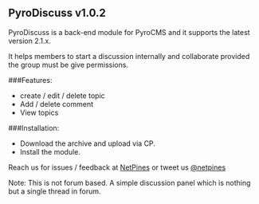 ## PyroDiscuss v1.0.2

PyroDiscuss is a back-end module for PyroCMS and it supports the latest version 2.1.x. 

It helps members to start a discussion internally and collaborate provided the group must be give permissions.

###Features:
* create / edit / delete topic
* Add / delete comment
* View topics

###Installation:
* Download the archive and upload via CP.
* Install the module.

Reach us for issues / feedback at [NetPines](http://netpines.com) or tweet us [@netpines](http://twitter.com/netpines)

Note: This is not forum based. A simple discussion panel which is nothing but a single thread in forum.